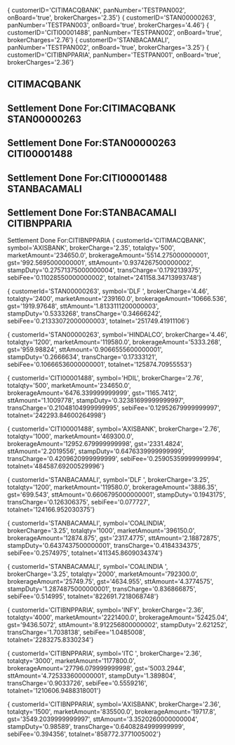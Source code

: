 
{ customerID='CITIMACQBANK', panNumber='TESTPAN002', onBoard='true', brokerCharges='2.35'}
{ customerID='STAN00000263', panNumber='TESTPAN003', onBoard='true', brokerCharges='4.46'}
{ customerID='CITI00001488', panNumber='TESTPAN002', onBoard='true', brokerCharges='2.76'}
{ customerID='STANBACAMALI', panNumber='TESTPAN002', onBoard='true', brokerCharges='3.25'}
{ customerID='CITIBNPPARIA', panNumber='TESTPAN001', onBoard='true', brokerCharges='2.36'}

CITIMACQBANK
--------------------------------------
Settlement Done For:CITIMACQBANK
STAN00000263
--------------------------------------
Settlement Done For:STAN00000263
CITI00001488
--------------------------------------
Settlement Done For:CITI00001488
STANBACAMALI
--------------------------------------
Settlement Done For:STANBACAMALI
CITIBNPPARIA
--------------------------------------
Settlement Done For:CITIBNPPARIA
{ customerId='CITIMACQBANK', symbol='AXISBANK', brokerCharge='2.35', totalqty='500', marketAmount='234650.0', brokerageAmount='5514.275000000001', gst='992.5695000000001', sttAmount='0.9374267500000002', stampDuty='0.27571375000000004', transCharge='0.1792139375', sebiFee='0.11028550000000002',
totalnet='241158.34713993748'}

{ customerId='STAN00000263', symbol='DLF ', brokerCharge='4.46', totalqty='2400', marketAmount='239160.0', brokerageAmount='10666.536', gst='1919.97648', sttAmount='1.8133111200000003', stampDuty='0.5333268', transCharge='0.34666242', sebiFee='0.21333072000000003', totalnet='251749.41911106'}

{ customerId='STAN00000263', symbol='HINDALCO', brokerCharge='4.46', totalqty='1200', marketAmount='119580.0', brokerageAmount='5333.268', gst='959.98824', sttAmount='0.9066555600000001', stampDuty='0.2666634', transCharge='0.17333121', sebiFee='0.10666536000000001', totalnet='125874.70955553'}

{ customerId='CITI00001488', symbol='HDIL', brokerCharge='2.76', totalqty='500', marketAmount='234650.0', brokerageAmount='6476.339999999999', gst='1165.7412', sttAmount='1.1009778', stampDuty='0.32381699999999997', transCharge='0.21048104999999995', sebiFee='0.12952679999999997', totalnet='242293.84600264998'}

{ customerId='CITI00001488', symbol='AXISBANK', brokerCharge='2.76', totalqty='1000', marketAmount='469300.0', brokerageAmount='12952.679999999998', gst='2331.4824', sttAmount='2.2019556', stampDuty='0.6476339999999999', transCharge='0.4209620999999999', sebiFee='0.25905359999999994', totalnet='484587.69200529996'}

{ customerId='STANBACAMALI', symbol='DLF ', brokerCharge='3.25', totalqty='1200', marketAmount='119580.0', brokerageAmount='3886.35', gst='699.543', sttAmount='0.6606795000000001', stampDuty='0.1943175', transCharge='0.126306375', sebiFee='0.077727', totalnet='124166.952030375'}

{ customerId='STANBACAMALI', symbol='COALINDIA', brokerCharge='3.25', totalqty='1000', marketAmount='396150.0', brokerageAmount='12874.875', gst='2317.4775', sttAmount='2.18872875', stampDuty='0.6437437500000001', transCharge='0.4184334375', sebiFee='0.2574975', totalnet='411345.8609034374'}

{ customerId='STANBACAMALI', symbol='COALINDIA ', brokerCharge='3.25', totalqty='2000', marketAmount='792300.0', brokerageAmount='25749.75', gst='4634.955', sttAmount='4.3774575', stampDuty='1.2874875000000001', transCharge='0.836866875', sebiFee='0.514995', totalnet='822691.7218068748'}

{ customerId='CITIBNPPARIA', symbol='INFY', brokerCharge='2.36', totalqty='4000', marketAmount='2221400.0', brokerageAmount='52425.04', gst='9436.5072', sttAmount='8.912256800000002', stampDuty='2.621252', transCharge='1.7038138', sebiFee='1.0485008', totalnet='2283275.8330234'}

{ customerId='CITIBNPPARIA', symbol='ITC ', brokerCharge='2.36', totalqty='3000', marketAmount='1177800.0', brokerageAmount='27796.079999999998', gst='5003.2944', sttAmount='4.725333600000001', stampDuty='1.389804', transCharge='0.9033726', sebiFee='0.5559216', totalnet='1210606.9488318001'}

{ customerId='CITIBNPPARIA', symbol='AXISBANK', brokerCharge='2.36', totalqty='1500', marketAmount='835500.0', brokerageAmount='19717.8', gst='3549.2039999999997', sttAmount='3.3520260000000004', stampDuty='0.98589', transCharge='0.6408284999999999', sebiFee='0.394356', totalnet='858772.3771005002'}